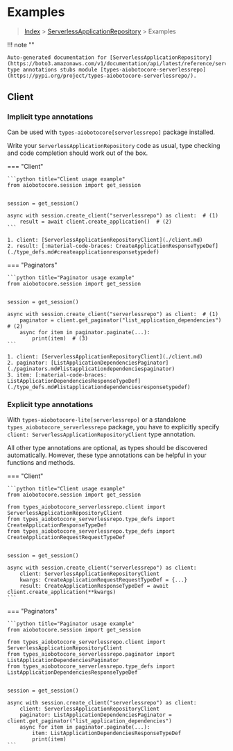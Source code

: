 # Examples

> [Index](../README.md) > [ServerlessApplicationRepository](./README.md) > Examples

!!! note ""

    Auto-generated documentation for [ServerlessApplicationRepository](https://boto3.amazonaws.com/v1/documentation/api/latest/reference/services/serverlessrepo.html#ServerlessApplicationRepository)
    type annotations stubs module [types-aiobotocore-serverlessrepo](https://pypi.org/project/types-aiobotocore-serverlessrepo/).

## Client

### Implicit type annotations

Can be used with `types-aiobotocore[serverlessrepo]` package installed.

Write your `ServerlessApplicationRepository` code as usual,
type checking and code completion should work out of the box.



=== "Client"

    ```python title="Client usage example"
    from aiobotocore.session import get_session


    session = get_session()

    async with session.create_client("serverlessrepo") as client:  # (1)
        result = await client.create_application()  # (2)
    ```

    1. client: [ServerlessApplicationRepositoryClient](./client.md)
    2. result: [:material-code-braces: CreateApplicationResponseTypeDef](./type_defs.md#createapplicationresponsetypedef) 



=== "Paginators"

    ```python title="Paginator usage example"
    from aiobotocore.session import get_session


    session = get_session()

    async with session.create_client("serverlessrepo") as client:  # (1)
        paginator = client.get_paginator("list_application_dependencies")  # (2)
        async for item in paginator.paginate(...):
            print(item)  # (3)
    ```

    1. client: [ServerlessApplicationRepositoryClient](./client.md)
    2. paginator: [ListApplicationDependenciesPaginator](./paginators.md#listapplicationdependenciespaginator)
    3. item: [:material-code-braces: ListApplicationDependenciesResponseTypeDef](./type_defs.md#listapplicationdependenciesresponsetypedef) 




### Explicit type annotations

With `types-aiobotocore-lite[serverlessrepo]`
or a standalone `types_aiobotocore_serverlessrepo` package, you have to explicitly specify
`client: ServerlessApplicationRepositoryClient` type annotation.

All other type annotations are optional, as types should be discovered automatically.
However, these type annotations can be helpful in your functions and methods.


=== "Client"

    ```python title="Client usage example"
    from aiobotocore.session import get_session

    from types_aiobotocore_serverlessrepo.client import ServerlessApplicationRepositoryClient
    from types_aiobotocore_serverlessrepo.type_defs import CreateApplicationResponseTypeDef
    from types_aiobotocore_serverlessrepo.type_defs import CreateApplicationRequestRequestTypeDef


    session = get_session()

    async with session.create_client("serverlessrepo") as client:
        client: ServerlessApplicationRepositoryClient
        kwargs: CreateApplicationRequestRequestTypeDef = {...}
        result: CreateApplicationResponseTypeDef = await client.create_application(**kwargs)
    ```



=== "Paginators"

    ```python title="Paginator usage example"
    from aiobotocore.session import get_session

    from types_aiobotocore_serverlessrepo.client import ServerlessApplicationRepositoryClient
    from types_aiobotocore_serverlessrepo.paginator import ListApplicationDependenciesPaginator
    from types_aiobotocore_serverlessrepo.type_defs import ListApplicationDependenciesResponseTypeDef


    session = get_session()

    async with session.create_client("serverlessrepo") as client:
        client: ServerlessApplicationRepositoryClient
        paginator: ListApplicationDependenciesPaginator = client.get_paginator("list_application_dependencies")
        async for item in paginator.paginate(...):
            item: ListApplicationDependenciesResponseTypeDef
            print(item)
    ```


